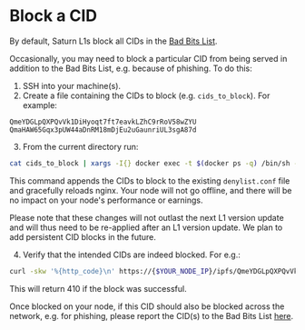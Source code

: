 # Block a CID

By default, Saturn L1s block all CIDs in the [Bad Bits List](https://badbits.dwebops.pub/).

Occasionally, you may need to block a particular CID from being served in addition to the Bad Bits List, e.g. because of phishing. To do this:

1. SSH into your machine(s).
2. Create a file containing the CIDs to block (e.g. `cids_to_block`). For example:

```
QmeYDGLpQXPQvVk1DiHyoqt7ft7eavkLZhC9rRoV58wZYU
QmaHAW65Gqx3pUW44aDnRM18mDjEu2uGaunriUL3sgA87d
```

3. From the current directory run:

```bash
cat cids_to_block | xargs -I{} docker exec -t $(docker ps -q) /bin/sh -c 'echo "location ~ \"{}\" { return 410; }" >> /etc/nginx/denylist.conf && kill -s HUP $(cat /var/run/nginx.pid)'
```

This command appends the CIDs to block to the existing `denylist.conf` file and gracefully reloads nginx. Your node will not go offline, and there will be no impact on your node's performance or earnings.

Please note that these changes will not outlast the next L1 version update and will thus need to be re-applied after an L1 version update. We plan to add persistent CID blocks in the future.

4. Verify that the intended CIDs are indeed blocked. For e.g.:

```bash
curl -skw '%{http_code}\n' https://{$YOUR_NODE_IP}/ipfs/QmeYDGLpQXPQvVk1DiHyoqt7ft7eavkLZhC9rRoV58wZYU --output /dev/null
```

This will return 410 if the block was successful.

Once blocked on your node, if this CID should also be blocked across the network, e.g. for phishing, please report the CID(s) to the Bad Bits List [here](https://badbits.dwebops.pub/#reporting).
